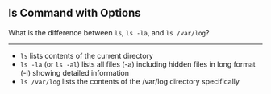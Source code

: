 ## ls Command with Options

What is the difference between `ls`, `ls -la`, and `ls /var/log`?

---

- `ls` lists contents of the current directory
- `ls -la` (or `ls -al`) lists all files (-a) including hidden files in long format (-l) showing detailed information
- `ls /var/log` lists the contents of the /var/log directory specifically

